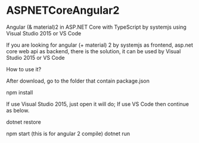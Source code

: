 # ASPNETCoreAngular2

Angular (& material)2 in ASP.NET Core with TypeScript by systemjs using Visual Studio 2015 or VS Code

If you are looking for angular (+ material) 2 by systemjs as frontend, asp.net core web api as backend, there is the solution, it can be used by Visual Studio 2015 or VS Code

How to use it?

After download, go to the folder that contain package.json

npm install

If use Visual Studio 2015, just open it will do; If use VS Code then continue as below.

dotnet restore

npm start  (this is for angular 2 compile)
dotnet run
